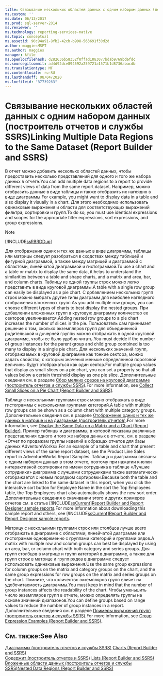 ```yaml
---
title: Связывание нескольких областей данных с одним набором данных (построитель отчетов и службы SSRS) | Документы Майкрософт
ms.custom: ''
ms.date: 06/13/2017
ms.prod: sql-server-2014
ms.reviewer: ''
ms.technology: reporting-services-native
ms.topic: conceptual
ms.assetid: 90c94a91-8fb2-42cb-b998-563691f30d2d
author: maggiesMSFT
ms.author: maggies
manager: kfile
ms.openlocfilehash: d282636b58352f0ffad1083077bdab9769bd6fdc
ms.sourcegitcommit: ad4d92dce894592a259721a1571b1d8736abacdb
ms.translationtype: MT
ms.contentlocale: ru-RU
ms.lasthandoff: 08/04/2020
ms.locfileid: "87739263"
---
```

# <a name="linking-multiple-data-regions-to-the-same-dataset-report-builder-and-ssrs"></a><span data-ttu-id="16c94-102">Связывание нескольких областей данных с одним набором данных (построитель отчетов и службы SSRS)</span><span class="sxs-lookup"><span data-stu-id="16c94-102">Linking Multiple Data Regions to the Same Dataset (Report Builder and SSRS)</span></span>
  <span data-ttu-id="16c94-103">В отчет можно добавить несколько областей данных, чтобы предоставить несколько представлений для одного и того же набора данных в отчете.</span><span class="sxs-lookup"><span data-stu-id="16c94-103">You can add multiple data regions to a report to provide different views of data from the same report dataset.</span></span> <span data-ttu-id="16c94-104">Например, можно отобразить данные в виде таблицы и также отобразить их наглядно в виде диаграммы.</span><span class="sxs-lookup"><span data-stu-id="16c94-104">For example, you might want to display data in a table and also display it visually in a chart.</span></span> <span data-ttu-id="16c94-105">Для этого необходимо использовать одинаковые выражения и области для соответствующих выражений фильтра, сортировки и групп.</span><span class="sxs-lookup"><span data-stu-id="16c94-105">To do so, you must use identical expressions and scopes for the appropriate filter expressions, sort expressions, and group expressions.</span></span>  
  
> [!NOTE]  
>  [!INCLUDE[ssRBRDDup](../../includes/ssrbrddup-md.md)]  
  
 <span data-ttu-id="16c94-106">Для отображения одних и тех же данных в виде диаграммы, таблицы или матрицы следует разобраться в сходствах между таблицей и фигурной диаграммой, а также между матрицей и диаграммой с областями, линейчатой диаграммой и гистограммой.</span><span class="sxs-lookup"><span data-stu-id="16c94-106">To use a chart and a table or matrix to display the same data, it helps to understand the similarities between a table and shape charts, and a matrix and area, bar, and column charts.</span></span> <span data-ttu-id="16c94-107">Таблицу из одной группы строк можно легко представить в виде круговой диаграммы.</span><span class="sxs-lookup"><span data-stu-id="16c94-107">A table with a single row group can easily be displayed as a pie chart.</span></span> <span data-ttu-id="16c94-108">С добавлением нескольких групп строк можно выбрать другие типы диаграмм для наиболее наглядного отображения вложенных групп.</span><span class="sxs-lookup"><span data-stu-id="16c94-108">As you add multiple row groups, you can choose different types of charts to best display the nested groups.</span></span> <span data-ttu-id="16c94-109">При добавлении вложенных групп в круговую диаграмму количество ее секторов увеличивается.</span><span class="sxs-lookup"><span data-stu-id="16c94-109">Adding nested row groups to a pie chart increases the number of slices in the pie.</span></span> <span data-ttu-id="16c94-110">Пользователь сам принимает решение о том, сколько экземпляров групп для объединенной родительской и дочерней группы можно отображать в одной круговой диаграмме, чтобы ее было удобно читать.</span><span class="sxs-lookup"><span data-stu-id="16c94-110">You must decide if the number of group instances for the parent group and child group combined is too many to display in a single pie chart.</span></span> <span data-ttu-id="16c94-111">Для нескольких значений групп, отображаемых в круговой диаграмме как тонкие сектора, можно задать свойство, с которым значения меньше определенной пороговой величины будут отображаться как один сектор.</span><span class="sxs-lookup"><span data-stu-id="16c94-111">For multiple group values that display as small slices on a pie chart, you can set a property so that all values below a certain threshold display as one pie slice.</span></span> <span data-ttu-id="16c94-112">Дополнительные сведения см. в разделе [Сбор мелких срезов на круговой диаграмме (построитель отчетов и службы SSRS)](collect-small-slices-on-a-pie-chart-report-builder-and-ssrs.md).</span><span class="sxs-lookup"><span data-stu-id="16c94-112">For more information, see [Collect Small Slices on a Pie Chart &#40;Report Builder and SSRS&#41;](collect-small-slices-on-a-pie-chart-report-builder-and-ssrs.md).</span></span>  
  
 <span data-ttu-id="16c94-113">Таблицу с несколькими группами строк можно отображать в виде гистограммы с несколькими группами категорий.</span><span class="sxs-lookup"><span data-stu-id="16c94-113">A table with multiple row groups can be shown as a column chart with multiple category groups.</span></span> <span data-ttu-id="16c94-114">Дополнительные сведения см. в разделе [Отображение одних и тех же данных в матрице и на диаграмме (построитель отчетов)](display-the-same-data-on-a-matrix-and-a-chart-report-builder.md).</span><span class="sxs-lookup"><span data-stu-id="16c94-114">For more information, see [Display the Same Data on a Matrix and a Chart &#40;Report Builder&#41;](display-the-same-data-on-a-matrix-and-a-chart-report-builder.md).</span></span> <span data-ttu-id="16c94-115">Пример таблицы и диаграммы, в которой показаны различные представления одного и того же набора данных в отчете, см. в разделе «Отчет по продажам группы изделий в образцах отчетов для базы данных AdventureWorks».</span><span class="sxs-lookup"><span data-stu-id="16c94-115">For an example of a table and chart that present different views of the same report dataset, see the Product Line Sales report in AdventureWorks Report Samples.</span></span> <span data-ttu-id="16c94-116">Таблица и диаграмма связаны с одним набором данных в этом отчете, поэтому при нажатии кнопки интерактивной сортировки по имени сотрудника в таблице «Лучшие сотрудники» диаграмма с лучшими сотрудниками также автоматически отображается с новым порядком сортировки.</span><span class="sxs-lookup"><span data-stu-id="16c94-116">Because both the table and the chart are linked to the same dataset in this report, when you click the interactive sort button for Employee Name in the sort the Top Employees table, the Top Employees chart also automatically shows the new sort order.</span></span> <span data-ttu-id="16c94-117">Дополнительные сведения о скачивании этого и других примеров отчетов см. в статье [!INCLUDE[ssCurrent](../../includes/sscurrent-md.md)][Report Builder and Report Designer sample reports](https://go.microsoft.com/fwlink/?LinkId=198283).</span><span class="sxs-lookup"><span data-stu-id="16c94-117">For more information about downloading this sample report and others, see [!INCLUDE[ssCurrent](../../includes/sscurrent-md.md)][Report Builder and Report Designer sample reports](https://go.microsoft.com/fwlink/?LinkId=198283).</span></span>  
  
 <span data-ttu-id="16c94-118">Матрицу с несколькими группами строк или столбцов лучше всего отображать в диаграмме с областями, линейчатой диаграмме или гистограмме одновременно с группами категорий и группами рядов.</span><span class="sxs-lookup"><span data-stu-id="16c94-118">A matrix with multiple row and column groups can best be displayed by using an area, bar, or column chart with both category and series groups.</span></span> <span data-ttu-id="16c94-119">Для групп столбцов в матрице и групп категорий в диаграмме, а также для групп строк в матрице и групп рядов в диаграмме следует использовать одинаковые выражения.</span><span class="sxs-lookup"><span data-stu-id="16c94-119">Use the same group expressions for column groups on the matrix and category groups on the chart, and the same group expressions for row groups on the matrix and series groups on the chart.</span></span> <span data-ttu-id="16c94-120">Помните, что количество экземпляров групп влияет на удобочитаемость диаграммы.</span><span class="sxs-lookup"><span data-stu-id="16c94-120">You must keep in mind that the number of group instances affects the readability of the chart.</span></span> <span data-ttu-id="16c94-121">Чтобы уменьшить число экземпляров групп в отчете, можно определять группы на основе значений диапазонов.</span><span class="sxs-lookup"><span data-stu-id="16c94-121">You can define groups based on range values to reduce the number of group instances in a report.</span></span> <span data-ttu-id="16c94-122">Дополнительные сведения см. в разделе [Примеры выражений групп (построитель отчетов и службы SSRS)](expression-examples-report-builder-and-ssrs.md).</span><span class="sxs-lookup"><span data-stu-id="16c94-122">For more information, see [Group Expression Examples &#40;Report Builder and SSRS&#41;](expression-examples-report-builder-and-ssrs.md).</span></span>  
  
## <a name="see-also"></a><span data-ttu-id="16c94-123">См. также:</span><span class="sxs-lookup"><span data-stu-id="16c94-123">See Also</span></span>  
 <span data-ttu-id="16c94-124">[Диаграммы &#40;построитель отчетов и службы SSRS&#41;](charts-report-builder-and-ssrs.md) </span><span class="sxs-lookup"><span data-stu-id="16c94-124">[Charts &#40;Report Builder and SSRS&#41;](charts-report-builder-and-ssrs.md) </span></span>  
 <span data-ttu-id="16c94-125">[Содержит &#40;построитель отчетов и SSRS&#41;](tables-matrices-and-lists-report-builder-and-ssrs.md) </span><span class="sxs-lookup"><span data-stu-id="16c94-125">[Lists &#40;Report Builder and SSRS&#41;](tables-matrices-and-lists-report-builder-and-ssrs.md) </span></span>  
 [<span data-ttu-id="16c94-126">Вложенные области данных (построитель отчетов и службы SSRS)</span><span class="sxs-lookup"><span data-stu-id="16c94-126">Nested Data Regions &#40;Report Builder and SSRS&#41;</span></span>](nested-data-regions-report-builder-and-ssrs.md)  
  
  
